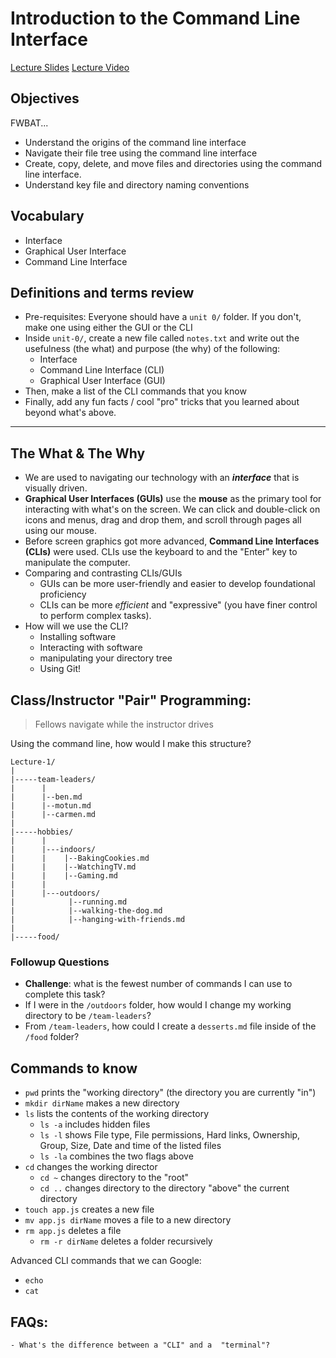 # Introduction to the Command Line Interface

[Lecture Slides](https://docs.google.com/presentation/d/1JqJp0FtIboZ8afAD3sPYOLQSMfViwAd1mj1wJl4nc3g/edit?usp=sharing)
[Lecture Video](https://us02web.zoom.us/rec/share/zDNoNXw-6Hh3WXBX56cvG5Q7ZSPmkCKBVcTUr73UtBfV6RQvTdM0ITUImY3bqO40.6htuuuz1KNiX6mDk?startTime=1664204859000)
## Objectives
FWBAT...
- Understand the origins of the command line interface
- Navigate their file tree using the command line interface
- Create, copy, delete, and move files and directories using the command line interface.
- Understand key file and directory naming conventions

## Vocabulary
* Interface
* Graphical User Interface
* Command Line Interface

## Definitions and terms review
	
- Pre-requisites: Everyone should have a `unit 0/` folder. If you don't, make one using either the GUI or the CLI
- Inside `unit-0/`, create a new file called `notes.txt` and write out the usefulness (the what) and purpose (the why) of the following:
  - Interface
  - Command Line Interface (CLI)
  - Graphical User Interface (GUI)
- Then, make a list of the CLI commands that you know
- Finally, add any fun facts / cool "pro" tricks that you learned about beyond what's above.

_________________


## The What & The Why
* We are used to navigating our technology with an **_interface_** that is visually driven.
* **Graphical User Interfaces (GUIs)** use the **mouse** as the primary tool for interacting with what's on the screen. We can click and double-click on icons and menus, drag and drop them, and scroll through pages all using our mouse.
* Before screen graphics got more advanced, **Command Line Interfaces (CLIs)** were used. CLIs use the keyboard to and the "Enter" key to manipulate the computer. 
* Comparing and contrasting CLIs/GUIs
  * GUIs can be more user-friendly and easier to develop foundational proficiency
  * CLIs can be more _efficient_ and "expressive" (you have finer control to perform complex tasks).
* How will we use the CLI? 
  * Installing software
  * Interacting with software
  * manipulating your directory tree
  * Using Git!


## Class/Instructor "Pair" Programming:

> Fellows navigate while the instructor drives

Using the command line, how would I make this structure?

```
Lecture-1/
|
|-----team-leaders/
|      |
|      |--ben.md
|      |--motun.md
|      |--carmen.md
|
|-----hobbies/
|      |
|      |---indoors/
|      |    |--BakingCookies.md
|      |    |--WatchingTV.md
|      |    |--Gaming.md
|      |
|      |---outdoors/
|            |--running.md
|            |--walking-the-dog.md
|            |--hanging-with-friends.md
|
|-----food/ 
```

### Followup Questions

* **Challenge**: what is the fewest number of commands I can use to complete this task?
* If I were in the `/outdoors` folder, how would I change my working directory to be `/team-leaders`?
* From `/team-leaders`, how could I create a `desserts.md` file inside of the `/food` folder?


## Commands to know
- `pwd` prints the "working directory" (the directory you are currently "in")
- `mkdir dirName` makes a new directory
- `ls` lists the contents of the working directory
  - `ls -a` includes hidden files
  - `ls -l` shows File type, File permissions, Hard links, Ownership, Group, Size, Date and time of the listed files
  - `ls -la` combines the two flags above
- `cd` changes the working director
  - `cd ~` changes directory to the "root"
  - `cd ..` changes directory to the directory "above" the current directory 
- `touch app.js` creates a new file
- `mv app.js dirName` moves a file to a new directory
- `rm app.js` deletes a file 
  - `rm -r dirName` deletes a folder recursively

Advanced CLI commands that we can Google:
- `echo`
- `cat`

## FAQs:
	- What's the difference between a "CLI" and a  "terminal"?